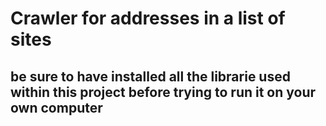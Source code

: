 # Crawler for addresses in a list of sites

## be sure to have installed all the librarie used within this project before trying to run it on your own computer
